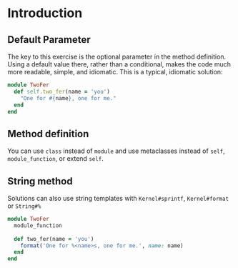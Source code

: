 # Introduction

## Default Parameter

The key to this exercise is the optional parameter in the method definition.
Using a default value there, rather than a conditional, makes the code much more readable, simple, and idiomatic.
This is a typical, idiomatic solution:

```ruby
module TwoFer
  def self.two_fer(name = 'you')
    "One for #{name}, one for me."
  end
end
```

## Method definition

You can use `class` instead of `module` and use metaclasses instead of `self`, `module_function`, or extend `self`.

## String method

Solutions can also use string templates with `Kernel#sprintf`, `Kernel#format` or `String#%`

```ruby
module TwoFer
  module_function
​
  def two_fer(name = 'you')
    format('One for %<name>s, one for me.', name: name)
  end
end
```
